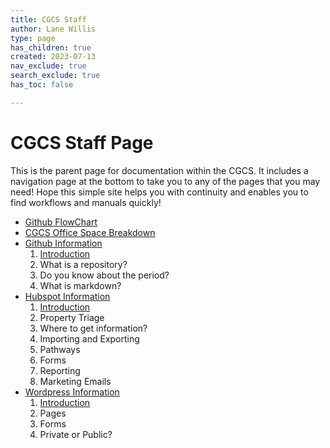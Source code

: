 ```yaml
---
title: CGCS Staff
author: Lane Willis
type: page
has_children: true
created: 2023-07-13
nav_exclude: true
search_exclude: true
has_toc: false

---
```


# CGCS Staff Page

This is the parent page for documentation within the CGCS. It includes a navigation page at the bottom to take you to any of the pages that you may need! Hope this simple site helps you with continuity and enables you to find workflows and manuals quickly!

* [Github FlowChart](https://keelancook.com/missions-center/cgcs-staff-information/github-flowchart.html)
* [CGCS Office Space Breakdown](https://keelancook.com/missions-center/cgcs-staff-information/CGCS-space-breakdown.html)
* [Github Information](https://keelancook.com/missions-center/cgcs-staff-information/Github/GitHub.html)
  1. [Introduction](/cgcs-staff-information/Github/github-introduction.html)
  2. What is a repository?
  3. Do you know about the period?
  4. What is markdown?
* [Hubspot Information](https://keelancook.com/missions-center/cgcs-staff-information/Hubspot/Hubspot.html)
  1. [Introduction](/cgcs-staff-information/Hubspot/hubspot-introduction.html)
  2. Property Triage
  3. Where to get information?
  4. Importing and Exporting
  5. Pathways
  6. Forms
  7. Reporting
  8. Marketing Emails
* [Wordpress Information](https://keelancook.com/missions-center/cgcs-staff-information/Wordpress/Wordpress.html)
  1. [Introduction](/cgcs-staff-information/Wordpress/wordpress-introduction.html)
  2. Pages
  3. Forms
  4. Private or Public?